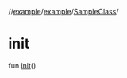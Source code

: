 //[example](../../index.md)/[example](../index.md)/[SampleClass](index.md)/[<init>](-init-.md)



# init  
fun [init](-init-.md)()
